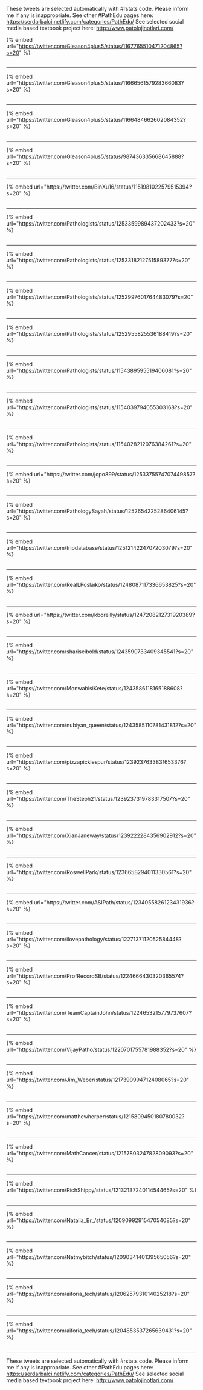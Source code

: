 

These tweets are selected automatically with #rstats code. Please inform me if any is inappropriate.
See other #PathEdu pages here: https://serdarbalci.netlify.com/categories/PathEdu/ 
See selected social media based textbook project here: http://www.patolojinotlari.com/

{% embed url="https://twitter.com/Gleason4plus5/status/1167765510471204865?s=20" %}<br>
<br>
<hr>
{% embed url="https://twitter.com/Gleason4plus5/status/1166656157928366083?s=20" %}<br>
<br>
<hr>
{% embed url="https://twitter.com/Gleason4plus5/status/1166484662602084352?s=20" %}<br>
<br>
<hr>
{% embed url="https://twitter.com/Gleason4plus5/status/987436335668645888?s=20" %}<br>
<br>
<hr>
{% embed url="https://twitter.com/BinXu16/status/1151981022579515394?s=20" %}<br>
<br>
<hr>
{% embed url="https://twitter.com/Pathologists/status/1253359989437202433?s=20" %}<br>
<br>
<hr>
{% embed url="https://twitter.com/Pathologists/status/1253318212751589377?s=20" %}<br>
<br>
<hr>
{% embed url="https://twitter.com/Pathologists/status/1252997601764483079?s=20" %}<br>
<br>
<hr>
{% embed url="https://twitter.com/Pathologists/status/1252955825536188419?s=20" %}<br>
<br>
<hr>
{% embed url="https://twitter.com/Pathologists/status/1154389595519406081?s=20" %}<br>
<br>
<hr>
{% embed url="https://twitter.com/Pathologists/status/1154039794055303168?s=20" %}<br>
<br>
<hr>
{% embed url="https://twitter.com/Pathologists/status/1154028212076384261?s=20" %}<br>
<br>
<hr>
{% embed url="https://twitter.com/jopo899/status/1253375574707449857?s=20" %}<br>
<br>
<hr>
{% embed url="https://twitter.com/PathologySayah/status/1252654225286406145?s=20" %}<br>
<br>
<hr>
{% embed url="https://twitter.com/tripdatabase/status/1251214224707203079?s=20" %}<br>
<br>
<hr>
{% embed url="https://twitter.com/RealLPoslaiko/status/1248087117336653825?s=20" %}<br>
<br>
<hr>
{% embed url="https://twitter.com/kboreilly/status/1247208212731920389?s=20" %}<br>
<br>
<hr>
{% embed url="https://twitter.com/shariseibold/status/1243590733409345541?s=20" %}<br>
<br>
<hr>
{% embed url="https://twitter.com/MonwabisiKete/status/1243586118165188608?s=20" %}<br>
<br>
<hr>
{% embed url="https://twitter.com/nubiyan_queen/status/1243585110781431812?s=20" %}<br>
<br>
<hr>
{% embed url="https://twitter.com/pizzapicklespur/status/1239237633831653376?s=20" %}<br>
<br>
<hr>
{% embed url="https://twitter.com/TheSteph21/status/1239237319783317507?s=20" %}<br>
<br>
<hr>
{% embed url="https://twitter.com/XianJaneway/status/1239222284356902912?s=20" %}<br>
<br>
<hr>
{% embed url="https://twitter.com/RoswellPark/status/1236658294011330561?s=20" %}<br>
<br>
<hr>
{% embed url="https://twitter.com/ASIPath/status/1234055826123431936?s=20" %}<br>
<br>
<hr>
{% embed url="https://twitter.com/ilovepathology/status/1227137112052584448?s=20" %}<br>
<br>
<hr>
{% embed url="https://twitter.com/ProfRecordSB/status/1224666430320365574?s=20" %}<br>
<br>
<hr>
{% embed url="https://twitter.com/TeamCaptainJohn/status/1224653215779737607?s=20" %}<br>
<br>
<hr>
{% embed url="https://twitter.com/VijayPatho/status/1220701755781988352?s=20" %}<br>
<br>
<hr>
{% embed url="https://twitter.com/Jim_Weber/status/1217390994712408065?s=20" %}<br>
<br>
<hr>
{% embed url="https://twitter.com/matthewherper/status/1215809450180780032?s=20" %}<br>
<br>
<hr>
{% embed url="https://twitter.com/MathCancer/status/1215780324782809093?s=20" %}<br>
<br>
<hr>
{% embed url="https://twitter.com/RichShippy/status/1213213724011454465?s=20" %}<br>
<br>
<hr>
{% embed url="https://twitter.com/Natalia_Br_/status/1209099291547054085?s=20" %}<br>
<br>
<hr>
{% embed url="https://twitter.com/Natmybitch/status/1209034140139565056?s=20" %}<br>
<br>
<hr>
{% embed url="https://twitter.com/aiforia_tech/status/1206257931014025218?s=20" %}<br>
<br>
<hr>
{% embed url="https://twitter.com/aiforia_tech/status/1204853537265639431?s=20" %}<br>
<br>
<hr>


These tweets are selected automatically with #rstats code. Please inform me if any is inappropriate.
See other #PathEdu pages here: https://serdarbalci.netlify.com/categories/PathEdu/ 
See selected social media based textbook project here: http://www.patolojinotlari.com/

